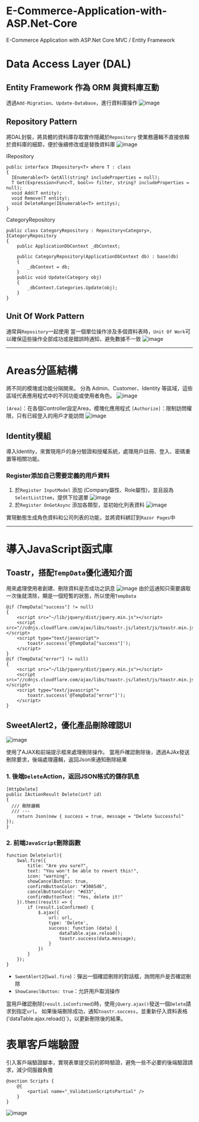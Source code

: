 # E-Commerce-Application-with-ASP.Net-Core
E-Commerce Application with ASP.Net Core MVC / Entity Framework

# Data Access Layer (DAL)
## Entity Framework 作為 ORM 與資料庫互動
透過`Add-Migration`、`Update-Database`，進行資料庫操作
![image](https://github.com/user-attachments/assets/6682b161-55e3-49b9-a5cf-7f24bfe77206)

## Repository Pattern
將DAL封裝，將具體的資料庫存取實作隱藏於`Repository`
使業務邏輯不直接依賴於資料庫的細節，便於後續修改或是替換資料庫
![image](https://github.com/user-attachments/assets/208e50a1-2df4-4ecf-9316-4ce57cb13198)

IRepository
```csharp=
public interface IRepository<T> where T : class
{
  IEnumerable<T> GetAll(string? includeProperties = null);
  T Get(Expression<Func<T, bool>> filter, string? includeProperties = null);
  void Add(T entity);
  void Remove(T entity);
  void DeleteRange(IEnumerable<T> entitys);
}
```

CategoryRepository
```csharp=
public class CategoryRepository : Repository<Category>, ICategoryRepository
{
	public ApplicationDbContext _dbContext;

	public CategoryRepository(ApplicationDbContext db) : base(db)
	{
		_dbContext = db;
	}
	public void Update(Category obj)
	{
		_dbContext.Categories.Update(obj);
	}
}
```

## Unit Of Work Pattern
通常與`Repository`一起使用
當一個單位操作涉及多個資料表時，`Unit Of Work`可以確保這些操作全部成功或是錯誤時通知，避免數據不一致
![image](https://github.com/user-attachments/assets/3487d615-cd41-47ec-9863-fec48ca1020d)

---

# Areas分區結構
將不同的模塊或功能分隔開來。
分為 Admin、Customer、Identity 等區域，這些區域代表應用程式中的不同功能或使用者角色。
![image](https://github.com/user-attachments/assets/44a7dbce-c5a9-4cb0-9fbb-8a0ccadd51d9)

`[Area]`：在各個Controller設定Area，模塊化應用程式
`[Authorize]`：限制訪問權限，只有已經登入的用戶才能訪問
![image](https://github.com/user-attachments/assets/bb7ac68f-5f6e-4d9c-bc0f-01d105fe3369)

## Identity模組
導入Identity，來實現用戶的身分驗證和授權系統，處理用戶註冊、登入、密碼重置等相關功能。

### Register添加自己需要定義的用戶資料
1. 於`Register InputModel` 添加 (Company屬性、Role屬性)，並且設為`SelectListItem`，提供下拉選單
	![image](https://github.com/user-attachments/assets/d2a20744-d630-4e01-a5e3-c3210356a257)
2. 於`Register OnGetAsync` 添加各類型，並初始化列表資料
![image](https://github.com/user-attachments/assets/f5184299-e7a0-4db6-9251-93b5c6554261)

實現動態生成角色資料和公司列表的功能，並將資料綁訂到`Razor Pages`中

---
# 導入JavaScript函式庫
## Toastr，搭配`TempData`優化通知介面
用來處理使用者創建、刪除資料是否成功之訊息
![image](https://github.com/user-attachments/assets/3b6ef061-a972-4fa9-8bd4-29e7fce83480)
由於這通知只需要讀取一次後就清除，顯是一個短暫的狀態，所以使用`TempData`
```html=
@if (TempData["success"] != null)
{
	<script src="~/lib/jquery/dist/jquery.min.js"></script>
	<script src="//cdnjs.cloudflare.com/ajax/libs/toastr.js/latest/js/toastr.min.js"></script>
	<script type="text/javascript">
		toastr.success('@TempData["success"]');
	</script>
}
@if (TempData["error"] != null)
{
	<script src="~/lib/jquery/dist/jquery.min.js"></script>
	<script src="//cdnjs.cloudflare.com/ajax/libs/toastr.js/latest/js/toastr.min.js"></script>
	<script type="text/javascript">
		toastr.success('@TempData["error"]');
	</script>
}
```

## SweetAlert2，優化產品刪除確認UI
![image](https://github.com/user-attachments/assets/8c509a34-a4b6-4604-b4c7-260092f88a12)

使用了AJAX和前端提示框來處理刪除操作。
當用戶確認刪除後，透過AJAx發送刪除要求，後端處理邏輯，返回Json來通知刪除結果
### 1. 後端`Delete`Action，返回JSON格式的儲存訊息
```csharp=
[HttpDelete]
public IActionResult Delete(int? id)
{
  /// 刪除邏輯
  /// ---
	return Json(new { success = true, message = "Delete Successful" });
}
```

### 2. 前端`JavaScript`刪除函數
```javascript=
function Delete(url){
    Swal.fire({
        title: "Are you sure?",
        text: "You won't be able to revert this!",
        icon: "warning",
        showCancelButton: true,
        confirmButtonColor: "#3085d6",
        cancelButtonColor: "#d33",
        confirmButtonText: "Yes, delete it!"
    }).then((result) => {
        if (result.isConfirmed) {
            $.ajax({
                url: url,
                type: 'Delete',
                success: function (data) {
                    dataTable.ajax.reload();
                    toastr.success(data.message);
                }
            })
        }
    });
}
```
- `SweetAlert2`(`Swal.fire`)：彈出一個確認刪除的對話框，詢問用戶是否確認刪除
- `ShowCaneclButton: true`：允許用戶取消操作

當用戶確認刪除(`result.isConfirmed`)時，使用`jQuery.ajax()`發送一個`Delete`請求到指定`url`。
如果後端刪除成功，通知`toastr.success`，並重新仔入資料表格('dataTable.ajax.reload()`)，以更新刪除後的結果。


# 表單客戶端驗證
引入客戶端驗證腳本，實現表單提交前的即時驗證，避免一些不必要的後端驗證請求，減少伺服器負擔
```html=
@section Scripts {
	@{
		<partial name="_ValidationScriptsPartial" />
	}
}
```
![image](https://github.com/user-attachments/assets/99369f7b-3a13-4a23-a873-373b1a8bffb5)
